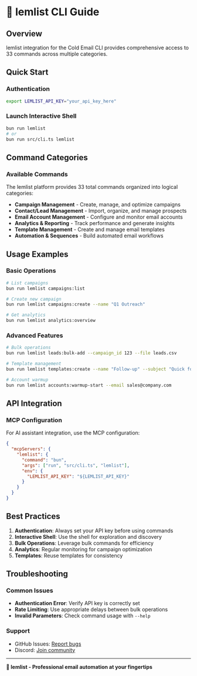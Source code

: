 # 💖 lemlist CLI Guide

## Overview
lemlist integration for the Cold Email CLI provides comprehensive access to 33 commands across multiple categories.

## Quick Start

### Authentication
```bash
export LEMLIST_API_KEY="your_api_key_here"
```

### Launch Interactive Shell
```bash
bun run lemlist
# or
bun run src/cli.ts lemlist
```

## Command Categories

### Available Commands
The lemlist platform provides 33 total commands organized into logical categories:

- **Campaign Management** - Create, manage, and optimize campaigns
- **Contact/Lead Management** - Import, organize, and manage prospects
- **Email Account Management** - Configure and monitor email accounts
- **Analytics & Reporting** - Track performance and generate insights
- **Template Management** - Create and manage email templates
- **Automation & Sequences** - Build automated email workflows

## Usage Examples

### Basic Operations
```bash
# List campaigns
bun run lemlist campaigns:list

# Create new campaign
bun run lemlist campaigns:create --name "Q1 Outreach"

# Get analytics
bun run lemlist analytics:overview
```

### Advanced Features
```bash
# Bulk operations
bun run lemlist leads:bulk-add --campaign_id 123 --file leads.csv

# Template management
bun run lemlist templates:create --name "Follow-up" --subject "Quick follow-up"

# Account warmup
bun run lemlist accounts:warmup-start --email sales@company.com
```

## API Integration

### MCP Configuration
For AI assistant integration, use the MCP configuration:

```json
{
  "mcpServers": {
    "lemlist": {
      "command": "bun",
      "args": ["run", "src/cli.ts", "lemlist"],
      "env": {
        "LEMLIST_API_KEY": "${LEMLIST_API_KEY}"
      }
    }
  }
}
```

## Best Practices

1. **Authentication**: Always set your API key before using commands
2. **Interactive Shell**: Use the shell for exploration and discovery
3. **Bulk Operations**: Leverage bulk commands for efficiency
4. **Analytics**: Regular monitoring for campaign optimization
5. **Templates**: Reuse templates for consistency

## Troubleshooting

### Common Issues
- **Authentication Error**: Verify API key is correctly set
- **Rate Limiting**: Use appropriate delays between bulk operations
- **Invalid Parameters**: Check command usage with `--help`

### Support
- GitHub Issues: [Report bugs](https://github.com/jesseouellette/cold-email-cli/issues)
- Discord: [Join community](https://discord.gg/mB76X5QJ)

---

**💖 lemlist - Professional email automation at your fingertips**
